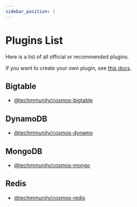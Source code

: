 ```yaml
---
sidebar_position: 1
---
```


# Plugins List

Here is a list of all official or recommended plugins.

If you want to create your own plugin, see [this docs](../create-plugin/first-steps.md).

## Bigtable

- [@techmmunity/cosmos-bigtable](./bigtable)

## DynamoDB

- [@techmmunity/cosmos-dynamo](./dynamo)

## MongoDB

- [@techmmunity/cosmos-mongo](./mongo)

## Redis

- [@techmmunity/cosmos-redis](./redis)
